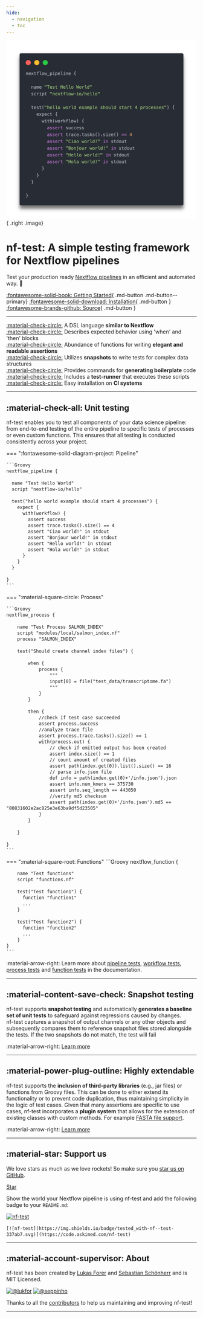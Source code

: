 ```yaml
---
hide:
  - navigation
  - toc 
---
```


![](assets/example.png){ .right .image}

# nf-test: A simple testing framework<br> for Nextflow pipelines


Test your production ready [Nextflow pipelines](https://nextflow.io) in an efficient and automated way. 🚀


[:fontawesome-solid-book: Getting Started](docs/getting-started.md){ .md-button .md-button--primary} [:fontawesome-solid-download: Installation](installation.md){ .md-button } [:fontawesome-brands-github: Source](https://github.com/askimed/nf-test){ .md-button }

---

[:material-check-circle:]() A DSL language **similar to Nextflow**  <br/>
[:material-check-circle:]() Describes expected behavior using 'when' and 'then' blocks <br/>
[:material-check-circle:]() Abundance of functions for writing **elegant and readable assertions** <br/>
[:material-check-circle:]() Utilizes **snapshots** to write tests for complex data structures <br/>
[:material-check-circle:]() Provides commands for **generating boilerplate** code <br/>
[:material-check-circle:]() Includes a **test-runner** that executes these scripts <br/>
[:material-check-circle:]() Easy installation on **CI systems** <br/>

---

## :material-check-all: Unit testing

nf-test enables you to test all components of your data science pipeline: from end-to-end testing of the entire pipeline to specific tests of processes or even custom functions. This ensures that all testing is conducted consistently across your project.

=== ":fontawesome-solid-diagram-project: Pipeline"

    ```Groovy
    nextflow_pipeline {

      name "Test Hello World"
      script "nextflow-io/hello"

      test("hello world example should start 4 processes") {
        expect {
          with(workflow) {
            assert success
            assert trace.tasks().size() == 4
            assert "Ciao world!" in stdout
            assert "Bonjour world!" in stdout
            assert "Hello world!" in stdout
            assert "Hola world!" in stdout
          }
        }
      }

    }
    ```

=== ":material-square-circle: Process"

    ```Groovy
    nextflow_process {

        name "Test Process SALMON_INDEX"
        script "modules/local/salmon_index.nf"
        process "SALMON_INDEX"

        test("Should create channel index files") {

            when {
                process {
                    """
                    input[0] = file("test_data/transcriptome.fa")
                    """
                }
            }

            then {
                //check if test case succeeded
                assert process.success
                //analyze trace file
                assert process.trace.tasks().size() == 1
                with(process.out) {
                    // check if emitted output has been created
                    assert index.size() == 1
                    // count amount of created files
                    assert path(index.get(0)).list().size() == 16
                    // parse info.json file
                    def info = path(index.get(0)+'/info.json').json
                    assert info.num_kmers == 375730
                    assert info.seq_length == 443050
                    //verify md5 checksum
                    assert path(index.get(0)+'/info.json').md5 == "80831602e2ac825e3e63ba9df5d23505"
                }
            }

        }

    }
    ```

=== ":material-square-root: Functions"
    ```Groovy
    nextflow_function {

        name "Test functions"
        script "functions.nf"

        test("Test function1") {
          function "function1"
          ...
        }

        test("Test function2") {
          function "function2"
          ...
        }
    }
    ```

:material-arrow-right: Learn more about [pipeline tests](docs/testcases/nextflow_pipeline), [workflow tests](docs/testcases/nextflow_workflow), [process tests](docs/testcases/nextflow_process) and [function tests](docs/testcases/nextflow_function) in the documentation.

---

## :material-content-save-check: Snapshot testing

nf-test supports **snapshot testing** and automatically **generates a baseline set of unit tests** to safeguard against regressions caused by changes.</br>nf-test captures a snapshot of output channels or any other objects and subsequently compares them to reference snapshot files stored alongside the tests. If the two snapshots do not match, the test will fail

:material-arrow-right: [Learn more](docs/assertions/snapshots)

---

## :material-power-plug-outline: Highly extendable

nf-test supports the **inclusion of third-party libraries** (e.g., jar files) or functions from Groovy files. This can be done to either extend its functionality or to prevent code duplication, thus maintaining simplicity in the logic of test cases. Given that many assertions are specific to use cases, nf-test incorporates a **plugin system** that allows for the extension of existing classes with custom methods. For example [FASTA file support](docs/assertions/fasta).

:material-arrow-right: [Learn more](docs/assertions/libraries)

---

## :material-star: Support us

We love stars as much as we love rockets! So make sure you [star us on GitHub](https://github.com/askimed/nf-test).

<!-- Place this tag where you want the button to render. -->
<a class="github-button" href="https://github.com/askimed/nf-test" data-icon="octicon-star" data-size="large" data-show-count="true" aria-label="Star askimed/nf-test on GitHub">Star</a>

Show the world your Nextflow pipeline is using nf-test and add the following badge to your `README.md`:

[![nf-test](https://img.shields.io/badge/tested_with-nf--test-337ab7.svg)](https://code.askimed.com/nf-test)

```
[![nf-test](https://img.shields.io/badge/tested_with-nf--test-337ab7.svg)](https://code.askimed.com/nf-test)
```

----

## :material-account-supervisor: About

nf-test has been created by [Lukas Forer](https://twitter.com/lukfor) and [Sebastian Schönherr](https://twitter.com/seppinho) and is MIT Licensed.


[![@lukfor](https://avatars.githubusercontent.com/u/210220?s=64&v=4)](https://github.com/lukfor)
[![@seppinho](https://avatars.githubusercontent.com/u/1942824?s=64&v=4)](https://github.com/seppinho)

Thanks to all the [contributors](about.md) to help us maintaining and improving nf-test!

---
